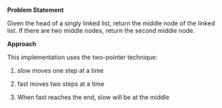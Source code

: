 **Problem Statement**

Given the head of a singly linked list, return the middle node of the linked list.
If there are two middle nodes, return the second middle node.

**Approach**

This implementation uses the two-pointer technique:

1. slow moves one step at a time

2. fast moves two steps at a time

3. When fast reaches the end, slow will be at the middle
